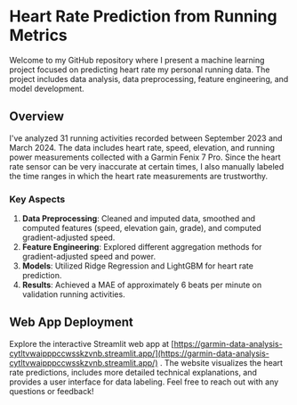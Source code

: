 # Heart Rate Prediction from Running Metrics

Welcome to my GitHub repository where I present a machine learning project focused on predicting heart rate my personal running data. The project includes data analysis, data preprocessing, feature engineering, and model development.

## Overview

I've analyzed 31 running activities recorded between September 2023 and March 2024. The data includes heart rate, speed, elevation, and running power measurements collected with a Garmin Fenix 7 Pro. 
Since the heart rate sensor can be very inaccurate at certain times, I also manually labeled the time ranges in which the heart rate measurements are trustworthy.

### Key Aspects

1. **Data Preprocessing**: Cleaned and imputed data, smoothed and computed features (speed, elevation gain, grade), and computed gradient-adjusted speed.
2. **Feature Engineering**: Explored different aggregation methods for gradient-adjusted speed and power.
3. **Models**: Utilized Ridge Regression and LightGBM for heart rate prediction.
4. **Results**: Achieved a MAE of approximately 6 beats per minute on validation running activities.

## Web App Deployment

Explore the interactive Streamlit web app at [https://garmin-data-analysis-cytltvwaipppccwsskzvnb.streamlit.app/](https://garmin-data-analysis-cytltvwaipppccwsskzvnb.streamlit.app/)
. The website visualizes the heart rate predictions, includes more detailed technical explanations, and provides a user interface for data labeling.
Feel free to reach out with any questions or feedback!
